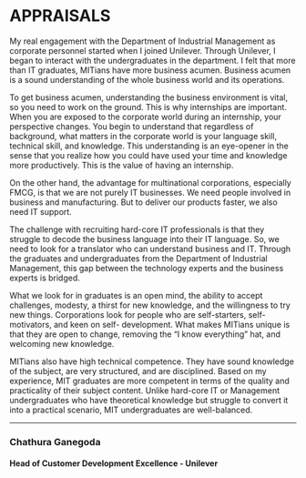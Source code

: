 # APPRAISALS

My real engagement with the
Department of Industrial Management
as corporate personnel started
when I joined Unilever. Through
Unilever, I began to interact with the
undergraduates in the department.
I felt that more than IT graduates,
MITians
have
more
business
acumen. Business acumen is a sound
understanding of the whole business
world and its operations.

To
get
business
acumen,
understanding
the
business
environment is vital, so you need
to work on the ground. This is why
internships are important. When you
are exposed to the corporate world
during an internship, your perspective
changes. You begin to understand
that regardless of background, what
matters in the corporate world is
your language skill, technical skill,
and knowledge. This understanding
is an eye-opener in the sense that
you realize how you could have
used your time and knowledge more
productively. This is the value of
having an internship.

On the other hand, the advantage
for
multinational
corporations,
especially FMCG, is that we are
not purely IT businesses. We need
people involved in business and
manufacturing. But to deliver our
products faster, we also need IT
support.

The challenge with recruiting
hard-core IT professionals is that
they struggle to decode the business
language into their IT language. So, we
need to look for a translator who can
understand business and IT. Through
the graduates and undergraduates
from the Department of Industrial
Management, this gap between the
technology experts and the business
experts is bridged.

What we look for in graduates is
an open mind, the ability to accept
challenges, modesty, a thirst for new
knowledge, and the willingness to
try new things. Corporations look
for people who are self-starters,
self-motivators, and keen on self-
development. What makes MITians
unique is that they are open to change,
removing the “I know everything” hat,
and welcoming new knowledge.

MITians also have high technical
competence. They have sound
knowledge of the subject, are very
structured, and are disciplined. Based
on my experience, MIT graduates
are more competent in terms of
the quality and practicality of their
subject content. Unlike hard-core
IT or Management undergraduates
who have theoretical knowledge but
struggle to convert it into a practical
scenario, MIT undergraduates are
well-balanced.

---

### Chathura Ganegoda

#### Head of Customer Development Excellence - Unilever

